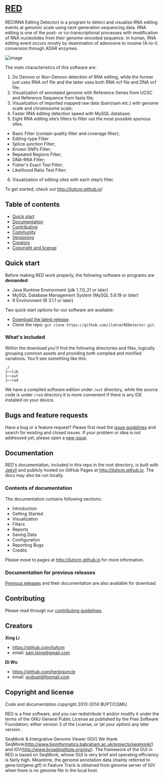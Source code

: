 # [RED](http://iluhcm.github.io)

RED(RNA Editing Detector) is a program to detect and visualize RNA editing events at genomic scale using next-generation sequencing data. RNA editing is one of the post- or co-transcriptional processes with modification of RNA nucleotides from their genome-encoded sequence. In human, RNA editing event occurs mostly by deamination of adenosine to inosine (A-to-I) conversion through ADAR enzymes. 

![image](https://github.com/iluhcm/iluhcm.github.io/img/fig1.1.png)

The main characteristics of this software are:

1. Do Denovo or Non-Denovo detection of RNA editing, while the former just uses RNA vcf file and the latter uses both RNA vcf file and DNA vcf file;
2. Visualization of annotated genome with Reference Genes from UCSC and Reference Sequence from fasta file;
3. Visualization of imported mapped raw data (bam/sam etc.) with genome scale and chromosome scale;
4. Faster RNA editing detection speed with MySQL database;
5. Eight RNA editing site’s filters to filter out the most possible spurious sites.
  - Basic Filter (contain quality filter and coverage filter);
  - Editing-type Filter
  - Splice-junction Filter;
  - Known SNPs Filter;
  - Repeated Regions Filter;
  - DNA-RNA Filter;
  - Fisher's Exact Test Filter;
  - Likelihood Ratio Test Filter;
6. Visualization of editing sites with each step’s filter.

To get started, check out <http://iluhcm.github.io>!

## Table of contents

 - [Quick start](#quick-start)
 - [Documentation](#documentation)
 - [Contributing](#contributing)
 - [Community](#community)
 - [Versioning](#versioning)
 - [Creators](#creators)
 - [Copyright and license](#copyright-and-license)

## Quick start

Before making RED work properly, the following software or programs are **demanded**:

- Java Runtime Environment (jdk 1.7.0_21 or later)
- MySQL Database Management System (MySQL 5.6.19 or later)
- R Environment (R 3.1.1 or later) 

Two quick start options for our software are available:

- [Download the latest release](https://github.com/iluhcm/REDetector/archive/master.zip).
- Clone the repo: `git clone https://github.com/iluhcm/REDetector.git`.

### What's included

Within the download you'll find the following directories and files, logically grouping common assets and providing both compiled and minified variations. You'll see something like this:

```
./
├──lib
├──out
├──red
```

We have a compiled software edition under `/out` directory, while the source code is under `/red` directory.It is more convenient if there is any IDE installed on your device.

## Bugs and feature requests

Have a bug or a feature request? Please first read the [issue guidelines](https://github.com/iluhcm/REDetector/issues) and search for existing and closed issues. If your problem or idea is not addressed yet, please open a [new issue](https://github.com/iluhcm/REDetector/issues/new).

## Documentation

RED's documentation, included in this repo in the root directory, is built with [Jekyll](http://jekyllrb.com) and publicly hosted on GitHub Pages at <http://iluhcm.github.io>. The docs may also be run locally.

### Contents of documentation

The documentation contains following sections:

- Introduction
- Getting Started
- Visualization
- Filters
- Reports
- Saving Data
- Configuration
- Reporting Bugs
- Credits

Please move to pages at <http://iluhcm.github.io> for more information.

### Documentation for previous releases

[Previous releases](https://github.com/iluhcm/REDetector/releases) and their documentation are also available for download.

## Contributing

Please read through our [contributing guidelines](https://github.com/iluhcm/REDetector/graphs/contributors).

## Creators

**Xing Li**

- <https://github.com/iluhcm>
- email: <sam.lxing@gmail.com>

**Di Wu**

- <https://github.com/herbiguncle>
- email: <wubupt@foxmail.com>

## Copyright and license

Code and documentation copyright 2013-2014 BUPT/CQMU. 

RED is a free software, and you can redistribute it and/or modify it under the terms of the GNU General Public License as published by the Free Software Foundation; either version 3 of the License, or (at your option) any later version .

SeqMonk & Intergrative Genome Viewer (IGV)
We thank SeqMonk(http://www.bioinformatics.babraham.ac.uk/projects/seqmonk/) and IGV(http://www.broadinstitute.org/igv/). The framework of the GUI in RED is based on SeqMonk, whose GUI is very brief and operating efficiency is fairly high. Meantime, the genome annotation data (mainly referred to gene.txt/gene.gtf) in Feature Track is obtained from genome server of IGV when there is no genome file in the local host.

